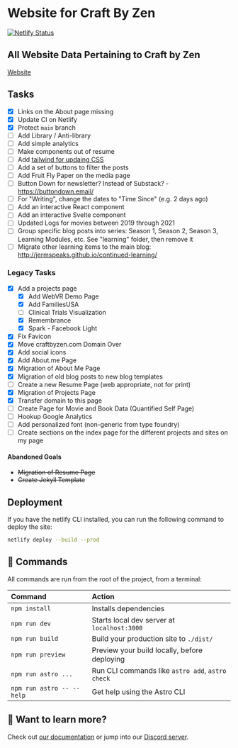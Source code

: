 # Website for Craft By Zen

[![Netlify Status](https://api.netlify.com/api/v1/badges/ba48845b-90cf-4096-a2a5-816539b2e5a6/deploy-status)](https://app.netlify.com/sites/jermspeaks/deploys)

## All Website Data Pertaining to Craft by Zen

[Website](https://craftbyzen.com)

## Tasks

- [x] Links on the About page missing
- [x] Update CI on Netlify
- [x] Protect `main` branch
- [ ] Add Library / Anti-library
- [ ] Add simple analytics
- [ ] Make components out of resume
- [ ] Add [tailwind for updaing CSS](https://straffesites.com/en/blog/integrate-prettier-astro-tailwindcss)
- [ ] Add a set of buttons to filter the posts
- [ ] Add Fruit Fly Paper on the media page
- [ ] Button Down for newsletter? Instead of Substack? - https://buttondown.email/
- [ ] For "Writing", change the dates to "Time Since" (e.g. 2 days ago)
- [ ] Add an interactive React component
- [ ] Add an interactive Svelte component
- [ ] Updated Logs for movies between 2019 through 2021
- [ ] Group specific blog posts into series: Season 1, Season 2, Season 3, Learning Modules, etc. See "learning" folder, then remove it
- [ ] Migrate other learning items to the main blog: http://jermspeaks.github.io/continued-learning/

### Legacy Tasks

- [x] Add a projects page
  - [x] Add WebVR Demo Page
  - [x] Add FamiliesUSA
  - [ ] Clinical Trials Visualization
  - [x] Remembrance
  - [x] Spark - Facebook Light
- [x] Fix Favicon
- [x] Move craftbyzen.com Domain Over
- [x] Add social icons
- [x] Add About.me Page
- [x] Migration of About Me Page
- [x] Migration of old blog posts to new blog templates
- [ ] Create a new Resume Page (web appropriate, not for print)
- [x] Migration of Projects Page
- [x] Transfer domain to this page
- [ ] Create Page for Movie and Book Data (Quantified Self Page)
- [ ] Hookup Google Analytics
- [ ] Add personalized font (non-generic from type foundry)
- [ ] Create sections on the index page for the different projects and sites on my page

#### Abandoned Goals

- ~~Migration of Resume Page~~
- ~~Create Jekyll Template~~

## Deployment

If you have the netlify CLI installed, you can run the following command to deploy the site:

```sh
netlify deploy --build --prod
```

## 🧞 Commands

All commands are run from the root of the project, from a terminal:

| Command                   | Action                                           |
| :------------------------ | :----------------------------------------------- |
| `npm install`             | Installs dependencies                            |
| `npm run dev`             | Starts local dev server at `localhost:3000`      |
| `npm run build`           | Build your production site to `./dist/`          |
| `npm run preview`         | Preview your build locally, before deploying     |
| `npm run astro ...`       | Run CLI commands like `astro add`, `astro check` |
| `npm run astro -- --help` | Get help using the Astro CLI                     |

## 👀 Want to learn more?

Check out [our documentation](https://docs.astro.build) or jump into our [Discord server](https://astro.build/chat).

